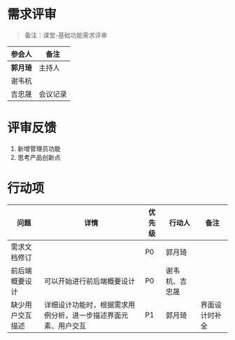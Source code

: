# 需求评审
> 备注：课堂-基础功能需求评审


|  参会人   | 备注 |
|  ----  | ----   |
| **郭月琦**| 主持人 |
| 谢韦杭|  |
| 吉忠晟| 会议记录 |


# 评审反馈

1. 新增管理员功能
2. 思考产品创新点

# 行动项


| 问题 | 详情 |优先级| 行动人 |备注 |
| ----|----|----|----|----|
| 需求文档修订 |  |P0|郭月琦| |
| 前后端概要设计 | 可以开始进行前后端概要设计 |P0 |谢韦杭、吉忠晟| |
|缺少用户交互描述|详细设计功能时，根据需求用例分析，进一步描述界面元素、用户交互|P1|郭月琦|界面设计时补全|